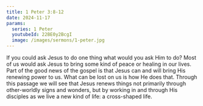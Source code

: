 ```yaml
---
title: 1 Peter 3:8-12
date: 2024-11-17
params:
  series: 1 Peter
  youtubeId: 22BE0y2BcgI
  image: /images/sermons/1-peter.jpg
---
```


If you could ask Jesus to do one thing what would you ask Him to do? Most of us would ask Jesus to bring some kind of peace or healing in our lives. Part of the good news of the gospel is that Jesus can and will bring His renewing power to us. What can be lost on us is how He does that. Through this passage we will see that Jesus renews things not primarily through other-worldly signs and wonders, but by working in and through His disciples as we live a new kind of life: a cross-shaped life.
